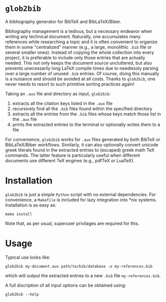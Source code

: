 # `glob2bib`

A bibliography generator for BibTeX and BibLaTeX/Biber.

Bibliography management is a tedious, but a necessary endeavor when writing any technical document. Naturally, one accumulates many references while researching a topic and it is often convenient to organize them in some "centralized" manner (e.g., a large, monolithic `.bib` file or several smaller ones). Instead of copying the whole collection into every project, it is preferable to include only those entries that are actually needed. This not only keeps the document source uncluttered, but also prevents unecessarily long LaTeX compile times due to needlessly parsing over a large number of unused `.bib` entries. Of course, doing this manually is a nuisance and should be avoided at all costs. Thanks to `glob2bib`, one never needs to resort to such primitive sorting practices again!

Taking an `.aux` file and directory as input, `glob2bib`:
1) extracts all the citation keys listed in the `.aux` file
2) recursively find all the `.bib` files found within the specified directory
3) extracts all the entries from the `.bib` files whose keys match those list in the `.aux` file
4) prints the extracted entries to the terminal or optionally writes them to a file

For convenience, `glob2bib` works for `.aux` files generated by both BibTeX or BibLaTeX/Biber workflows. Similarly, it can also optionally convert unicode greek literals found in the extracted entries to (escaped) greek math TeX commands. The latter feature is particularly useful when different documents use different TeX engines (e.g., pdfTeX or LuaTeX).

# Installation

`glob2bib` is just a simple `Python` script with no external dependencies. For convenience, a `Makefile` is included for lazy integration into *nix systems. Installation is as easy as:
```
make install
```
Note that, as per usual, superuser privilages are required for this.

# Usage

Typical use looks like:
```
glob2bib my-document.aux path/to/bib/database -o my-references.bib
```
which will output the extracted entries to a new `.bib` file `my-references.bib`.

A full discription of all input options can be obtained using:
```
glob2bib --help
```
